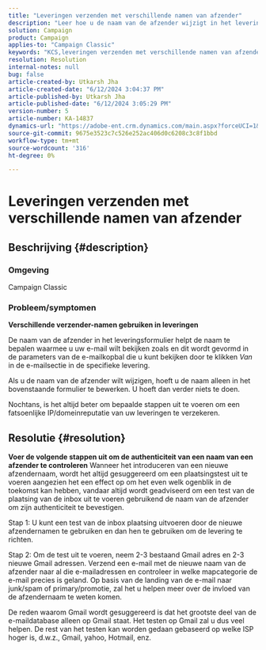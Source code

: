 ```yaml
---
title: "Leveringen verzenden met verschillende namen van afzender"
description: "Leer hoe u de naam van de afzender wijzigt in het leveringsformulier."
solution: Campaign
product: Campaign
applies-to: "Campaign Classic"
keywords: "KCS,leveringen verzenden met verschillende namen van afzenders"
resolution: Resolution
internal-notes: null
bug: false
article-created-by: Utkarsh Jha
article-created-date: "6/12/2024 3:04:37 PM"
article-published-by: Utkarsh Jha
article-published-date: "6/12/2024 3:05:29 PM"
version-number: 5
article-number: KA-14837
dynamics-url: "https://adobe-ent.crm.dynamics.com/main.aspx?forceUCI=1&pagetype=entityrecord&etn=knowledgearticle&id=5b729512-cd28-ef11-840a-00224808decd"
source-git-commit: 9675e3523c7c526e252ac406d0c6208c3c8f1bbd
workflow-type: tm+mt
source-wordcount: '316'
ht-degree: 0%

---
```


# Leveringen verzenden met verschillende namen van afzender

## Beschrijving {#description}


### <b>Omgeving</b><b> </b>

Campaign Classic



### <b>Probleem/symptomen</b>

<b>Verschillende verzender-namen gebruiken in leveringen</b>

De naam van de afzender in het leveringsformulier helpt de naam te bepalen waarmee u uw e-mail wilt bekijken zoals en dit wordt gevormd in de parameters van de e-mailkopbal die u kunt bekijken door te klikken *Van* in de e-mailsectie in de specifieke levering.

Als u de naam van de afzender wilt wijzigen, hoeft u de naam alleen in het bovenstaande formulier te bewerken. U hoeft dan verder niets te doen.

Nochtans, is het altijd beter om bepaalde stappen uit te voeren om een fatsoenlijke IP/domeinreputatie van uw leveringen te verzekeren.






## Resolutie {#resolution}

<b>Voer de volgende stappen uit om de authenticiteit van een naam van een afzender te controleren</b>
Wanneer het introduceren van een nieuwe afzendernaam, wordt het altijd gesuggereerd om een plaatsingstest uit te voeren aangezien het een effect op om het even welk ogenblik in de toekomst kan hebben, vandaar altijd wordt geadviseerd om een test van de plaatsing van de inbox uit te voeren gebruikend de naam van de afzender om zijn authenticiteit te bevestigen.

Stap 1: U kunt een test van de inbox plaatsing uitvoeren door de nieuwe afzendernamen te gebruiken en dan hen te gebruiken om de levering te richten.

Stap 2: Om de test uit te voeren, neem 2-3 bestaand Gmail adres en 2-3 nieuwe Gmail adressen. Verzend een e-mail met de nieuwe naam van de afzender naar al die e-mailadressen en controleer in welke mapcategorie de e-mail precies is geland. Op basis van de landing van de e-mail naar junk/spam of primary/promotie, zal het u helpen meer over de invloed van de afzendernaam te weten komen.

De reden waarom Gmail wordt gesuggereerd is dat het grootste deel van de e-maildatabase alleen op Gmail staat. Het testen op Gmail zal u dus veel helpen. De rest van het testen kan worden gedaan gebaseerd op welke ISP hoger is, d.w.z., Gmail, yahoo, Hotmail, enz.
